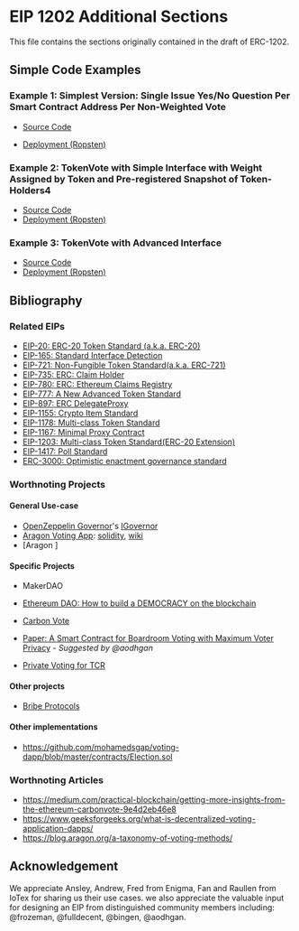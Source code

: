 # EIP 1202 Additional Sections

This file contains the sections originally contained in the draft of ERC-1202.

## Simple Code Examples

### Example 1: Simplest Version: Single Issue Yes/No Question Per Smart Contract Address Per Non-Weighted Vote

- [Source Code](https://github.com/xinbenlv/eip-1202-draft/blob/master/contracts/simple-version/SimplestVote1202.sol)

- [Deployment (Ropsten)](https://ropsten.etherscan.io/address/0x067e76ddd9c67f7ae606b18d881545512d4b680c#code)

### Example 2: TokenVote with Simple Interface with Weight Assigned by Token and Pre-registered Snapshot of Token-Holders4

- [Source Code](https://github.com/xinbenlv/eip-1202-draft/blob/master/contracts/simple-version/TokenVote1202.sol)
- [Deployment (Ropsten)](https://ropsten.etherscan.io/address/0x5bd007a224fe8820b19cc0bce8e241f4752ce74d#code)

### Example 3: TokenVote with Advanced Interface

- [Source Code](https://github.com/xinbenlv/eip-1202-draft/blob/master/contracts/advanced-version/AdvancedTokenVote1202.sol)
- [Deployment (Ropsten)](https://ropsten.etherscan.io/address/0xfd8b3be5f9db4662d1c9269f948345b46e37fd26#code)

## Bibliography

### Related EIPs

- [EIP-20: ERC-20 Token Standard (a.k.a. ERC-20)](./eip-20.md)
- [EIP-165: Standard Interface Detection](./eip-165.md)
- [EIP-721: Non-Fungible Token Standard(a.k.a. ERC-721)](./eip-721.md)
- [EIP-735: ERC: Claim Holder](https://github.com/ethereum/EIPs/issues/735)
- [EIP-780: ERC: Ethereum Claims Registry](https://github.com/ethereum/EIPs/issues/780)
- [EIP-777: A New Advanced Token Standard](./eip-777.md)
- [EIP-897: ERC DelegateProxy](./eip-897.md)
- [EIP-1155: Crypto Item Standard](./eip-1155.md)
- [EIP-1178: Multi-class Token Standard](./eip-1178.md)
- [EIP-1167: Minimal Proxy Contract](./eip-1167.md)
- [EIP-1203: Multi-class Token Standard(ERC-20 Extension)](./eip-1203.md)
- [EIP-1417: Poll Standard](https://eips.ethereum.org/EIPS/eip-1417)
- [ERC-3000: Optimistic enactment governance standard](https://eips.ethereum.org/EIPS/eip-3000)

### Worthnoting Projects

#### General Use-case

- [OpenZeppelin Governor](https://blog.openzeppelin.com/governor-smart-contract/)'s [IGovernor](https://github.com/OpenZeppelin/openzeppelin-contracts/blob/v4.7.0/contracts/governance/IGovernor.sol)
- [Aragon Voting App](https://github.com/aragon/aragon-apps): [solidity](https://github.com/aragon/aragon-apps/blob/master/apps/voting/contracts/Voting.sol), [wiki](https://wiki.aragon.org/dev/apps/voting/)
- [Aragon ]

#### Specific Projects

- MakerDAO

- [Ethereum DAO: How to build a DEMOCRACY on the blockchain](https://www.ethereum.org/dao)
- [Carbon Vote](http://carbonvote.com/)
- [Paper: A Smart Contract for Boardroom Voting with Maximum Voter Privacy](https://eprint.iacr.org/2017/110.pdf) - *Suggested by @aodhgan*
- [Private Voting for TCR](https://blog.enigma.co/private-voting-for-tcrs-with-enigma-b441b5d4fa7b)
#### Other projects

- [Bribe Protocols](https://www.bribe.xyz/)


#### Other implementations

- https://github.com/mohamedsgap/voting-dapp/blob/master/contracts/Election.sol

### Worthnoting Articles

- https://medium.com/practical-blockchain/getting-more-insights-from-the-ethereum-carbonvote-9e4d2eb46e8
- https://www.geeksforgeeks.org/what-is-decentralized-voting-application-dapps/
- https://blog.aragon.org/a-taxonomy-of-voting-methods/

## Acknowledgement

We appreciate Ansley, Andrew, Fred from Enigma, Fan and Raullen from IoTex for sharing us their use cases. we also appreciate the valuable input for designing an EIP from distinguished community members including: @frozeman, @fulldecent, @bingen, @aodhgan.
